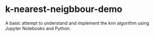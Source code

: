 # k-nearest-neigbbour-demo
A basic attempt to understand and implement the knn algorithm using Jupyter Notebooks and Python.
